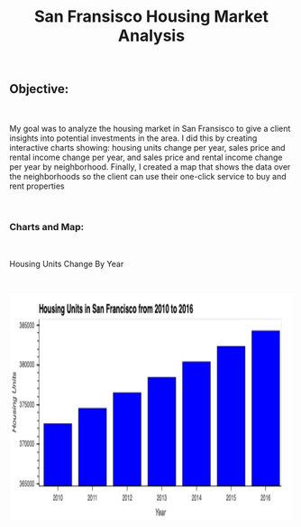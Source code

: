 <h1 align='center'>
San Fransisco Housing Market Analysis
</h1>
<p>&nbsp;</p>
<h2>
Objective:
</h2>
<p>&nbsp;</p>
My goal was to analyze the housing market in San Fransisco to give a client insights into 
potential investments in the area. I did this by creating interactive charts showing:
housing units change per year, sales price and rental income change per year, and sales price
and rental income change per year by neighborhood. Finally, I created a map that shows the 
data over the neighborhoods so the client can use their one-click service to buy and rent 
properties
<p>&nbsp;</p>
<h3>
Charts and Map:
</h3>
<p>&nbsp;</p>
Housing Units Change By Year
<p>&nbsp;</p>
<img height='400' width='700' src='https://github.com/elliotwatt/pyviz-challenge/blob/main/pyviz_code/Images/zoomed-housing-units-by-year.png'>

